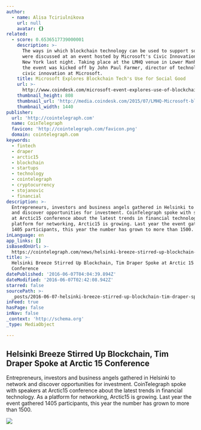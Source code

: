 ```yaml
---
author:
  - name: Alisa Tciriulnikova
    url: null
    avatar: {}
related:
  - score: 0.6536517739000001
    description: >-
      The ways in which blockchain technology can be used to support social good
      were discussed at an event hosted by Microsoft's Civic Innovation team in
      New York last night. Taking place at the LMHQ venue in Lower Manhattan,
      the event was kicked off by John Paul Farmer, director of technology and
      civic innovation at Microsoft.
    title: Microsoft Explores Blockchain Tech's Use for Social Good
    url: >-
      http://www.coindesk.com/microsoft-event-explores-use-of-blockchain-tech-for-social-good-2/
    thumbnail_height: 808
    thumbnail_url: 'http://media.coindesk.com/2015/07/LMHQ-Microsoft-blockchain-discussion.png'
    thumbnail_width: 1440
publisher:
  url: 'http://cointelegraph.com'
  name: CoinTelegraph
  favicon: 'http://cointelegraph.com/favicon.png'
  domain: cointelegraph.com
keywords:
  - fintech
  - draper
  - arctic15
  - blockchain
  - startups
  - technology
  - cointelegraph
  - cryptocurrency
  - stojanovic
  - financial
description: >-
  Entrepreneurs, investors and business angels gathered in Helsinki to network
  and discover opportunities for investment. CoinTelegraph spoke with speakers
  at Arctic15 conference about the latest trends in financial technology. As a
  platform for networking, Arctic15 is growing. Last year the event gathered
  1405 participants, this year the number has grown to more than 1500.
inLanguage: en
app_links: []
isBasedOnUrl: >-
  https://cointelegraph.com/news/helsinki-breeze-stirred-up-blockchain-tim-draper-spoke-at-arctic-15-conference
title: >-
  Helsinki Breeze Stirred Up Blockchain, Tim Draper Spoke at Arctic 15
  Conference
datePublished: '2016-06-07T04:04:39.894Z'
dateModified: '2016-06-07T02:42:08.942Z'
starred: false
sourcePath: >-
  _posts/2016-06-07-helsinki-breeze-stirred-up-blockchain-tim-draper-spoke-at-a.md
inFeed: true
hasPage: false
inNav: false
_context: 'http://schema.org'
_type: MediaObject

---
```

<article style=""><h1>Helsinki Breeze Stirred Up Blockchain, Tim Draper Spoke at Arctic 15 Conference</h1><p>Entrepreneurs, investors and business angels gathered in Helsinki to network and discover opportunities for investment. CoinTelegraph spoke with speakers at Arctic15 conference about the latest trends in financial technology. As a platform for networking, Arctic15 is growing. Last year the event gathered 1405 participants, this year the number has grown to more than 1500.</p><img src="http://cointelegraph.com/images/725_aHR0cDovL2NvaW50ZWxlZ3JhcGguY29tL3N0b3JhZ2UvdXBsb2Fkcy92aWV3L2RkNzRkYjczY2E1YzhiZWU4YTE5ODFmMzI2YmQ2YmMxLmpwZw==.jpg" /></article>